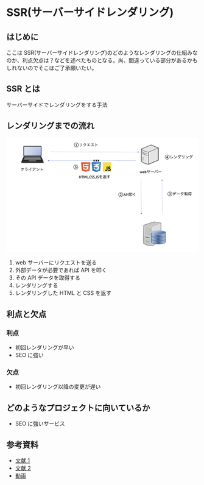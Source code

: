 # SSR(サーバーサイドレンダリング)

## はじめに

ここは SSR(サーバーサイドレンダリング)のどのようなレンダリングの仕組みなのか、利点欠点は？などを述べたものとなる。尚、間違っている部分があるかもしれないのでそこはご了承願いたい。

## SSR とは

サーバーサイドでレンダリングをする手法

## レンダリングまでの流れ

![SSR](./assets/SSR.png)

1. web サーバーにリクエストを送る
1. 外部データが必要であれば API を叩く
1. その API データを取得する
1. レンダリングする
1. レンダリングした HTML と CSS を返す

## 利点と欠点

### 利点

- 初回レンダリングが早い
- SEO に強い

### 欠点

- 初回レンダリング以降の変更が遅い

## どのようなプロジェクトに向いているか

- SEO に強いサービス

## 参考資料

- [文献 1](https://zenn.dev/rh820/articles/6234843d726ed3)
- [文献 2](https://qiita.com/marl0401/items/d5f0dd91e06c8b52a49d)
- [動画](https://youtu.be/QckiJezDS_E?si=nssWUkcBWQfB6hay)
